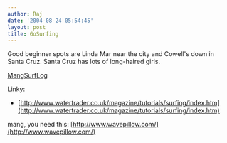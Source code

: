 ```yaml
---
author: Raj
date: '2004-08-24 05:54:45'
layout: post
title: GoSurfing
---
```


Good beginner spots are Linda Mar near the city and Cowell's down in Santa Cruz.  Santa Cruz has lots of long-haired girls.

[MangSurfLog](MangSurfLog.html)

Linky:

* [http://www.watertrader.co.uk/magazine/tutorials/surfing/index.htm](http://www.watertrader.co.uk/magazine/tutorials/surfing/index.htm)

mang, you need this: [http://www.wavepillow.com/](http://www.wavepillow.com/)
